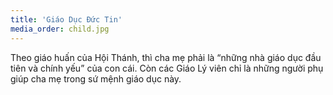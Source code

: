 ```yaml
---
title: 'Giáo Dục Đức Tin'
media_order: child.jpg
---
```


Theo giáo huấn của Hội Thánh, thì cha mẹ phải là “những nhà giáo dục đầu tiên và chính yếu” của con cái. Còn các Giáo Lý viên chỉ là những người phụ giúp cha mẹ trong sứ mệnh giáo dục này.
